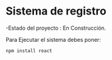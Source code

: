 <h1>Sistema de registro</h1>

-Estado del proyecto : En Construcción.

Para Ejecutar el sistema debes poner:

```npm install react```
